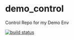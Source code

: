 # demo_control
Control Repo for my Demo Env


[![build status](http://git.demo.lan/puppet/control-repo/badges/production/build.svg)](http://git.demo.lan/puppet/control-repo/commits/production)
